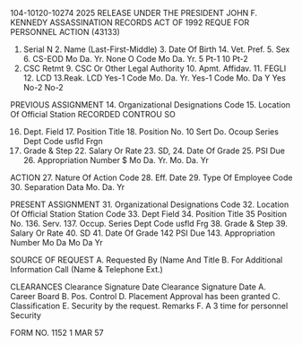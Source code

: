 104-10120-10274 2025 RELEASE UNDER THE PRESIDENT JOHN F. KENNEDY ASSASSINATION RECORDS ACT OF 1992
REQUE FOR PERSONNEL ACTION (43133)

1. Serial N 2. Name (Last-First-Middle) 3. Date Of Birth 14. Vet. Pref. 5. Sex 6. CS-EOD
Mo Da. Yr. None O Code
Mo Da. Yr. 5 Pt-1
10 Pt-2
8. CSC Retmt 9. CSC Or Other Legal Authority 10. Apmt. Affidav. 11. FEGLI 12. LCD 13.Reak. LCD
Yes-1 Code
Mo. Da. Yr. Yes-1 Code Mo. Da Y
Yes
No-2 No-2

PREVIOUS ASSIGNMENT
14. Organizational Designations Code 15. Location Of Official Station RECORDED
CONTROU SO

16. Dept. Field 17. Position Title 18. Position No. 10 Sert Do. Ocoup Series
Dept Code
usfld
Frgn
21. Grade & Step 22. Salary Or Rate 23. SD, 24. Date Of Grade 25. PSI Due 26. Appropriation Number
$ Mo Da. Yr. Mo. Da. Yr

ACTION
27. Nature Of Action Code 28. Eff. Date 29. Type Of Employee Code 30. Separation Data
Mo. Da. Yr

PRESENT ASSIGNMENT
31. Organizational Designations Code 32. Location Of Official Station Station Code
33. Dept Field 34. Position Title 35 Position No. 136. Serv. 137. Occup. Series
Dept Code
usfld
Frg
38. Grade & Step 39. Salary Or Rate 40. SD 41. Date Of Grade 142 PSI Due 143. Appropriation Number
Mo Da Mo Da Yr

SOURCE OF REQUEST
A. Requested By (Name And Title
B. For Additional Information Call (Name & Telephone Ext.)

CLEARANCES
Clearance Signature Date Clearance Signature Date
A. Career Board
B. Pos. Control D. Placement Approval has been granted
C. Classification E. Security by the request.
Remarks F. A 3 time for personnel Security

FORM NO. 1152
1 MAR 57
